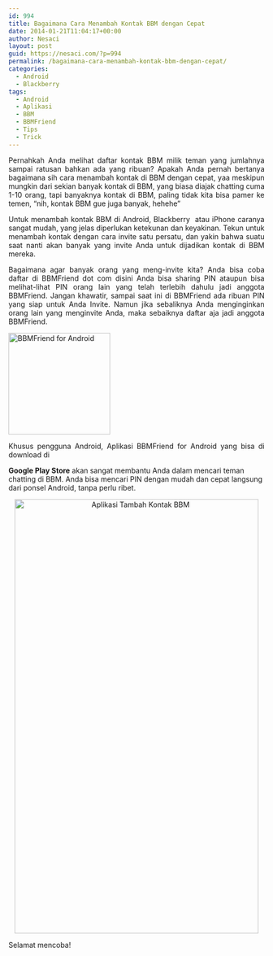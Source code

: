 ```yaml
---
id: 994
title: Bagaimana Cara Menambah Kontak BBM dengan Cepat
date: 2014-01-21T11:04:17+00:00
author: Nesaci
layout: post
guid: https://nesaci.com/?p=994
permalink: /bagaimana-cara-menambah-kontak-bbm-dengan-cepat/
categories:
  - Android
  - Blackberry
tags:
  - Android
  - Aplikasi
  - BBM
  - BBMFriend
  - Tips
  - Trick
---
```

<p style="text-align: justify;">
  Pernahkah Anda melihat daftar kontak BBM milik teman yang jumlahnya sampai ratusan bahkan ada yang ribuan? Apakah Anda pernah bertanya bagaimana sih cara menambah kontak di BBM dengan cepat, yaa meskipun mungkin dari sekian banyak kontak di BBM, yang biasa diajak chatting cuma 1-10 orang, tapi banyaknya kontak di BBM, paling tidak kita bisa pamer ke temen, “nih, kontak BBM gue juga banyak, hehehe”
</p>

<p style="text-align: justify;">
  Untuk menambah kontak BBM di Android, Blackberry  atau iPhone caranya sangat mudah, yang jelas diperlukan ketekunan dan keyakinan. Tekun untuk menambah kontak dengan cara invite satu persatu, dan yakin bahwa suatu saat nanti akan banyak yang invite Anda untuk dijadikan kontak di BBM mereka.
</p>

<p style="text-align: justify;">
  Bagaimana agar banyak orang yang meng-invite kita? Anda bisa coba daftar di BBMFriend dot com disini Anda bisa sharing PIN ataupun bisa melihat-lihat PIN orang lain yang telah terlebih dahulu jadi anggota BBMFriend. Jangan khawatir, sampai saat ini di BBMFriend ada ribuan PIN yang siap untuk Anda Invite. Namun jika sebaliknya Anda menginginkan orang lain yang menginvite Anda, maka sebaiknya daftar aja jadi anggota BBMFriend.
</p>

<p style="text-align: justify;">
  <img loading="lazy" class="aligncenter" src="https://1.bp.blogspot.com/-CmtJG-LTpQ0/Ut3wYvObswI/AAAAAAAACkg/mAIQSJjJeEM/s1600/BBMFriend_Apps.png" alt="BBMFriend for Android" width="200" height="200" />
</p>

<p style="text-align: justify;">
  <!--more-->Khusus pengguna Android, Aplikasi BBMFriend for Android yang bisa di download di 
  
  <strong>Google Play Store</strong> akan sangat membantu Anda dalam mencari teman chatting di BBM. Anda bisa mencari PIN dengan mudah dan cepat langsung dari ponsel Android, tanpa perlu ribet.
</p>

<p style="text-align: center;">
  <img loading="lazy" class="aligncenter" src="https://3.bp.blogspot.com/-2GmAW_7SHwo/Ut3wdkqaKzI/AAAAAAAACko/s1GCs7_FUdw/s1600/bbmfriend1.png" alt="Aplikasi Tambah Kontak BBM" width="480" height="854" />
</p>

<p style="text-align: justify;">
  Selamat mencoba!
</p>